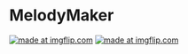 # MelodyMaker

<a href="https://imgflip.com/gif/4hm1zd"><img src="https://i.imgflip.com/4hm1zd.gif" title="made at imgflip.com"/></a>
<a href="https://imgflip.com/gif/4hm26y"><img src="https://i.imgflip.com/4hm26y.gif" title="made at imgflip.com"/></a>

